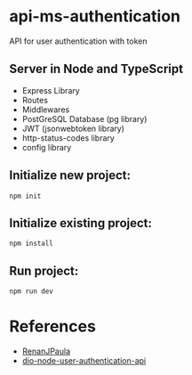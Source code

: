 # api-ms-authentication
API for user authentication with token

## Server in Node and TypeScript
- Express Library
- Routes
- Middlewares
- PostGreSQL Database (pg library)
- JWT (jsonwebtoken library)
- http-status-codes library
- config library

## Initialize new project:
`npm init`

## Initialize existing project:
`npm install`

## Run project:
`npm run dev`

# References
* [RenanJPaula](https://github.com/RenanJPaula)
* [dio-node-user-authentication-api](https://github.com/RenanJPaula/dio-node-user-authentication-api)
